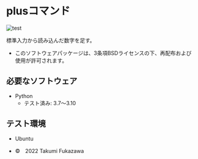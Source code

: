 
# plusコマンド
![test](https://github.com/Takumi-Fukazawa/robosys2021C1100/actions/workflows/test.yml/badge.svg)

標準入力から読み込んだ数字を足す。

* このソフトウェアパッケージは、3条項BSDライセンスの下、再配布および使用が許可されます。

## 必要なソフトウェア
* Python
  * テスト済み: 3.7〜3.10

## テスト環境
* Ubuntu

* ©　2022 Takumi Fukazawa
